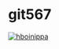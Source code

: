 # git567
[![hboinippa](https://circleci.com/gh/hboinippa/git567.svg?style=svg)](https://app.circleci.com/pipelines/github/hboinippa/git567?branch=main&filter=all)
